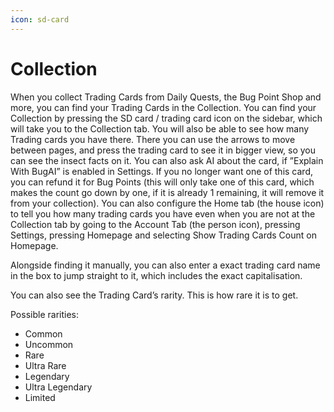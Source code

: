```yaml
---
icon: sd-card
---
```


# Collection

When you collect Trading Cards from Daily Quests, the Bug Point Shop and more, you can find your Trading Cards in the Collection. You can find your Collection by pressing the SD card / trading card icon on the sidebar, which will take you to the Collection tab. You will also be able to see how many Trading cards you have there. There you can use the arrows to move between pages, and press the trading card to see it in bigger view, so you can see the insect facts on it. You can also ask AI about the card, if ”Explain With BugAI” is enabled in Settings. If you no longer want one of this card, you can refund it for Bug Points (this will only take one of this card, which makes the count go down by one, if it is already 1 remaining, it will remove it from your collection). You can also configure the Home tab (the house icon) to tell you how many trading cards you have even when you are not at the Collection tab by going to the Account Tab (the person icon), pressing Settings, pressing Homepage and selecting Show Trading Cards Count on Homepage.

Alongside finding it manually, you can also enter a exact trading card name in the box to jump straight to it, which includes the exact capitalisation.

You can also see the Trading Card’s rarity. This is how rare it is to get.

Possible rarities:

* Common
* Uncommon
* Rare
* Ultra Rare
* Legendary
* Ultra Legendary
* Limited
